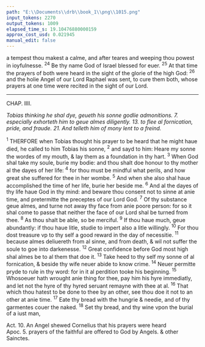 ```yaml
---
path: "E:\\Documents\\drb\\book_1\\png\\1015.png"
input_tokens: 2270
output_tokens: 1009
elapsed_time_s: 19.10476880000159
approx_cost_usd: 0.021945
manual_edit: false
---
```

a tempest thou makest a calme, and after teares and weeping thou powest in ioyfulnesse. <sup>24</sup> Be thy name God of Israel blessed for euer. <sup>25</sup> At that time the prayers of both were heard in the sight of the glorie of the high God: <sup>26</sup> and the holie Angel of our Lord Raphael was sent, to cure them both, whose prayers at one time were recited in the sight of our Lord.

<hr>

CHAP. IIII.

*Tobias thinking he shal dye, geueth his sonne godlie admonitions. 7. especially exhorteth him to geue almes diligently. 13. to flee al fornication, pride, and fraude. 21. And telleth him of mony lent to a freind.*

<sup>1</sup> THERFORE when Tobias thought his prayer to be heard that he might haue died, he called to him Tobias his sonne, <sup>2</sup> and sayd to him: Heare my sonne the wordes of my mouth, & lay them as a foundation in thy hart. <sup>3</sup> When God shal take my soule, burie my bodie: and thou shalt doe honour to thy mother al the dayes of her life: <sup>4</sup> for thou must be mindful what perils, and how great she suffered for thee in her wombe. <sup>5</sup> And when she also shal haue accomplished the time of her life, burie her beside me. <sup>6</sup> And al the dayes of thy life haue God in thy mind: and beware thou consent not to sinne at anie time, and pretermitte the preceptes of our Lord God. <sup>7</sup> Of thy substance geue almes, and turne not away thy face from anie poore person: for so it shal come to passe that neither the face of our Lord shal be turned from thee. <sup>8</sup> As thou shalt be able, so be merciful. <sup>9</sup> If thou haue much, geue abundantly: if thou haue litle, studie to impert also a litle willingly. <sup>10</sup> For thou dost treasure vp to thy self a good reward in the day of necessitie. <sup>11</sup> because almes deliuereth from al sinne, and from death, & wil not suffer the soule to goe into darkenesse. <sup>12</sup> Great confidence before God most high shal almes be to al them that doe it. <sup>13</sup> Take heed to thy self my sonne of al fornication, & beside thy wife neuer abide to know crime. <sup>14</sup> Neuer permitte pryde to rule in thy word: for in it al perdition tooke his beginning. <sup>15</sup> Whosoeuer hath wrought anie thing for thee, pay him his hyre immediatly, and let not the hyre of thy hyred seruant remayne with thee at al. <sup>16</sup> That which thou hatest to be done to thee by an other, see thou doe it not to an other at anie time. <sup>17</sup> Eate thy bread with the hungrie & needie, and of thy garmentes couer the naked. <sup>18</sup> Set thy bread, and thy wine vpon the burial of a iust man,

[^1]: As Moyses to the people Deut. 31. and Dauid to Salomon. 3. Reg. 2. So Tobias gaue holie admonitions to his sonne: in 21 sentences, noted in the inner margin.

[^2]: The same doctrine of good workes, and reward, is taught. Daniel; 4. v. 24.

[^3]: A notable rule, agreable to the law of nature.

[^4]: Workes of mercie extended also to the dead.

<aside>Act. 10. An Angel shewed Cornelius that his prayers were heard</aside>

<aside>Apoc. 5. prayers of the faithful are offered to God by Angels. & other Sainctes.</aside>